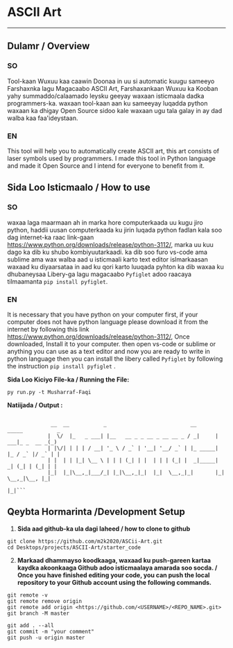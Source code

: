 # ASCII Art
-----

## Dulamr / Overview
### SO 
Tool-kaan Wuxuu kaa caawin Doonaa in uu si automatic kuugu sameeyo Farshaxnka lagu Magacaabo ASCII Art, Farshaxankaan Wuxuu ka Kooban yahy summaddo/calaamado leysku geeyay waxaan isticmaala dadka programmers-ka. waxaan tool-kaan aan ku sameeyay luqadda python waxaan ka dhigay Open Source sidoo kale waxaan ugu tala galay in ay dad walba kaa faa'ideystaan. 

### EN
This tool will help you to automatically create ASCII art, this art consists of laser symbols used by programmers. I made this tool in Python language and made it Open Source and I intend for everyone to benefit from it.



## Sida Loo Isticmaalo / How to use

### SO
waxaa laga maarmaan ah in marka hore computerkaada uu kugu jiro python, haddii uusan computerkaada ku jirin luqada python fadlan kala soo dag internet-ka raac link-gaan https://www.python.org/downloads/release/python-3112/, marka uu kuu dago ka dib ku shubo kombiyuutarkaadi.
ka dib soo furo vs-code ama sublime ama wax walba aad u isticmaali karto text editor islmarkaasan waxaad ku diyaarsataa in aad ku qori karto luuqada pyhton ka dib waxaa ku dhubaneysaa Libery-ga lagu magacaabo `Pyfiglet` adoo raacaya tilmaamanta `pip install pyfiglet`.

### EN
It is necessary that you have python on your computer first, if your computer does not have python language please download it from the internet by following this link https://www.python.org/downloads/release/python-3112/, Once downloaded, Install it to your computer.
then open vs-code or sublime or anything you can use as a text editor and now you are ready to write in python language then you can install the libery called `Pyfiglet` by following the instruction `pip install pyfiglet` .



**Sida Loo Kiciyo File-ka / Running the File:**
```
py run.py -t Musharraf-Faqi
```


**Natiijada / Output :**

```

              __  __           _                           __       _____           _
             |  \/  |_   _ ___| |__   __ _ _ __ _ __ __ _ / _|     |  ___|_ _  __ _(_)
             | |\/| | | | / __| '_ \ / _` | '__| '__/ _` | |_ _____| |_ / _` |/ _` | |
             | |  | | |_| \__ \ | | | (_| | |  | | | (_| |  _|_____|  _| (_| | (_| | |
             |_|  |_|\__,_|___/_| |_|\__,_|_|  |_|  \__,_|_|       |_|  \__,_|\__, |_|
                                                                                 |_|```
```

## Qeybta Hormarinta /Development Setup

1. **Sida aad github-ka ula dagi laheed / how to clone to github**
```
git clone https://github.com/m2k2020/ASCii-Art.git
cd Desktops/projects/ASCII-Art/starter_code 
```

2.  **Markaad dhammayso  koodkaaga, waxaad ku push-gareen kartaa kaydka akoonkaaga Github adoo isticmaalaya amarada soo socda. / Once you have finished editing your code, you can push the local repository to your Github account using the following commands.**
```
git remote -v 
git remote remove origin 
git remote add origin <https://github.com/<USERNAME>/<REPO_NAME>.git>
git branch -M master

git add . --all   
git commit -m "your comment"
git push -u origin master
```